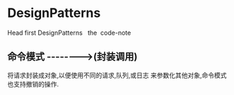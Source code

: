 # DesignPatterns
Head first DesignPatterns
 
the  code-note

## 命令模式 -------->(封装调用)

将请求封装成对象,以便使用不同的请求,队列,或日志 来参数化其他对象,命令模式也支持撤销的操作.





 



